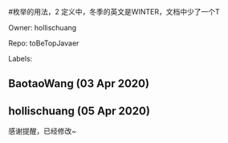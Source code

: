 #枚举的用法，2 定义中，冬季的英文是WINTER，文档中少了一个T

Owner: hollischuang

Repo: toBeTopJavaer

Labels: 

## BaotaoWang (03 Apr 2020)



## hollischuang (05 Apr 2020)

感谢提醒，已经修改~

